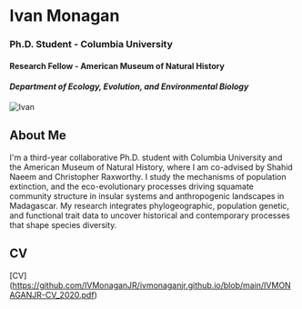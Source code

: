 # Ivan Monagan   

### Ph.D. Student - Columbia University
#### Research Fellow - American Museum of Natural History
#### _Department of Ecology, Evolution, and Environmental Biology_

![Ivan](https://i1.wp.com/www.anoleannals.org/wp-content/uploads/2017/10/P7133009.jpg?ssl=1)


## About Me

I'm a third-year collaborative Ph.D. student with Columbia University and the American Museum of Natural History, where I am co-advised by Shahid Naeem and Christopher Raxworthy. I study the mechanisms of population extinction, and the eco-evolutionary processes driving squamate community structure in insular systems and anthropogenic landscapes in Madagascar. My research integrates phylogeographic, population genetic, and functional trait data to uncover historical and contemporary processes that shape species diversity. 


## CV
[CV] (https://github.com/IVMonaganJR/ivmonaganjr.github.io/blob/main/IVMONAGANJR-CV_2020.pdf)
